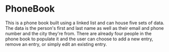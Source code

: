 # PhoneBook
This is a phone book built using a linked list and can house five sets of data. The data is the person's first and last name as well as their email and phone number
and the city they're from. There are already four people in the phone book to populate it and the user can choose to add a new entry, remove an entry, or simply
edit an existing entry. 
